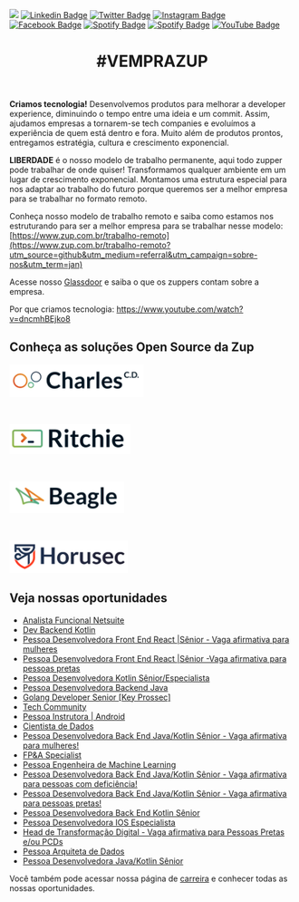 ![](images/header-nova-pagina-carreiras.gif)
[![Linkedin Badge](https://img.shields.io/badge/LinkedIn-0077B5?style=for-the-badge&logo=linkedin&logoColor=white)](https://www.linkedin.com/company/zupinnovation/) 
[![Twitter Badge](https://img.shields.io/badge/Twitter-1DA1F2?style=for-the-badge&logo=twitter&logoColor=white)](https://twitter.com/ZupInnovation) 
[![Instagram Badge](https://img.shields.io/badge/Instagram-E4405F?style=for-the-badge&logo=instagram&logoColor=white)](https://www.instagram.com/zupinnovation/) 
[![Facebook Badge](https://img.shields.io/badge/Facebook-1877F2?style=for-the-badge&logo=facebook&logoColor=white)](https://www.facebook.com/ZupInnovation/) 
[![Spotify Badge](https://img.shields.io/badge/Spotify-1ED760?&style=for-the-badge&logo=spotify&logoColor=white)](https://open.spotify.com/show/01ZXvnvBJ6GHlt3QOAUAfB?si=GHqNwbLHSIm8o6H-aeOrZQ) 
[![Spotify Badge](https://img.shields.io/badge/GitHub-100000?style=for-the-badge&logo=github&logoColor=white)](https://github.com/ZupIT/) 
[![YouTube Badge](https://img.shields.io/badge/YouTube-FF0000?style=for-the-badge&logo=youtube&logoColor=white)](https://www.youtube.com/channel/UCJWZyJ-36yNscqnnHiwjkhQ) 

<h1 align="center">#VEMPRAZUP</h1>
<br/>

<strong>Criamos tecnologia!</strong> Desenvolvemos produtos para melhorar a developer experience, diminuindo o tempo entre uma ideia e um commit. Assim, ajudamos empresas a tornarem-se tech companies e evoluímos a experiência de quem está dentro e fora. Muito além de produtos prontos, entregamos estratégia, cultura e crescimento exponencial.

<strong>LIBERDADE</strong> é o nosso modelo de trabalho permanente, aqui todo zupper pode trabalhar de onde quiser! Transformamos qualquer ambiente em um lugar de crescimento exponencial. Montamos uma estrutura especial para nos adaptar ao trabalho do futuro porque queremos ser a melhor empresa para se trabalhar no formato remoto.

Conheça nosso modelo de trabalho remoto e saiba como estamos nos estruturando para ser a melhor empresa para se trabalhar nesse modelo: [https://www.zup.com.br/trabalho-remoto](https://www.zup.com.br/trabalho-remoto?utm_source=github&utm_medium=referral&utm_campaign=sobre-nos&utm_term=jan)

Acesse nosso [Glassdoor](https://www.glassdoor.com.br/Vis%C3%A3o-geral/Trabalhar-na-Zup-Innovation-EI_IE2482761.13,27.htm) e saiba o que os zuppers contam sobre a empresa.

Por que criamos tecnologia: https://www.youtube.com/watch?v=dncmhBEjko8 

## Conheça as soluções Open Source da Zup

<div>
    <p>
    <a href="https://charlescd.io/"><img width="237" height="58" src="images/charles.png" alt="CharlesCD"></a>
    </p>
</div>
<div>
    <br>
    <p>
    <a href="https://RitchieCLI.io/"><img width="214" height="53" src="images/ritchie.png" alt="RitchieCLI"></a>
    </p>
</div>
<div>
    <br>
    <p>
    <a href="https://useBeagle.io/"><img width="202" height="56" src="images/beagle.png" alt="Beagle"></a>
    </p>
</div>
<div>
    <br>
    <p>
    <a href="https://Horusec.io/"><img width="209" height="57" src="images/horusec.png" alt="Horusec"></a>
    </p>
</div>

## Veja nossas oportunidades

<!-- BLOG-POST-LIST:START -->
- [Analista Funcional Netsuite](https://boards.greenhouse.io/zupinnovation/jobs/5186227003)
- [Dev Backend Kotlin](https://boards.greenhouse.io/zupinnovation/jobs/5186760003)
- [Pessoa Desenvolvedora Front End React |Sênior - Vaga afirmativa para mulheres](https://boards.greenhouse.io/zupinnovation/jobs/5186175003)
- [Pessoa Desenvolvedora Front End React |Sênior -Vaga afirmativa para pessoas pretas](https://boards.greenhouse.io/zupinnovation/jobs/5186194003)
- [Pessoa Desenvolvedora Kotlin Sênior/Especialista](https://boards.greenhouse.io/zupinnovation/jobs/5185714003)
- [Pessoa Desenvolvedora Backend Java](https://boards.greenhouse.io/zupinnovation/jobs/5165953003)
- [Golang Developer Senior [Key Prossec]](https://boards.greenhouse.io/zupinnovation/jobs/5182589003)
- [Tech Community](https://boards.greenhouse.io/zupinnovation/jobs/4988227003)
- [Pessoa Instrutora | Android](https://boards.greenhouse.io/zupinnovation/jobs/5130771003)
- [Cientista de Dados](https://boards.greenhouse.io/zupinnovation/jobs/5037288003)
- [Pessoa Desenvolvedora Back End Java/Kotlin Sênior - Vaga afirmativa para mulheres!](https://boards.greenhouse.io/zupinnovation/jobs/5139899003)
- [FP&amp;A Specialist](https://boards.greenhouse.io/zupinnovation/jobs/5169419003)
- [Pessoa Engenheira de Machine Learning](https://boards.greenhouse.io/zupinnovation/jobs/5095614003)
- [Pessoa Desenvolvedora Back End Java/Kotlin Sênior - Vaga afirmativa para pessoas com deficiência!](https://boards.greenhouse.io/zupinnovation/jobs/5139903003)
- [Pessoa Desenvolvedora Back End Java/Kotlin Sênior - Vaga afirmativa para pessoas pretas!](https://boards.greenhouse.io/zupinnovation/jobs/5139917003)
- [Pessoa Desenvolvedora Back End Kotlin Sênior](https://boards.greenhouse.io/zupinnovation/jobs/5075030003)
- [Pessoa Desenvolvedora IOS Especialista](https://boards.greenhouse.io/zupinnovation/jobs/5050388003)
- [Head de Transformação Digital - Vaga afirmativa para Pessoas Pretas e/ou PCDs](https://boards.greenhouse.io/zupinnovation/jobs/5151241003)
- [Pessoa Arquiteta de Dados](https://boards.greenhouse.io/zupinnovation/jobs/5037310003)
- [Pessoa Desenvolvedora Java/Kotlin Sênior](https://boards.greenhouse.io/zupinnovation/jobs/5077883003)
<!-- BLOG-POST-LIST:END -->


Você também pode acessar nossa página de [carreira](https://www.zup.com.br/carreiras?utm_source=github&utm_medium=referral&utm_campaign=sobre-nos&utm_term=jan) e conhecer todas as nossas oportunidades.

